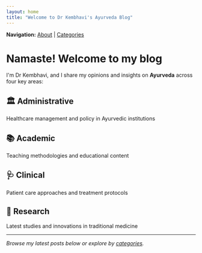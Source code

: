 ```yaml
---
layout: home
title: "Welcome to Dr Kembhavi's Ayurveda Blog"
---
```


**Navigation:** [About](/about) | [Categories](/categories)

# Namaste! Welcome to my blog

I'm Dr Kembhavi, and I share my opinions and insights on **Ayurveda** across four key areas:

## 🏛️ Administrative
Healthcare management and policy in Ayurvedic institutions

## 📚 Academic  
Teaching methodologies and educational content

## 🩺 Clinical
Patient care approaches and treatment protocols

## 🔬 Research
Latest studies and innovations in traditional medicine

---

*Browse my latest posts below or explore by [categories](/categories).*
